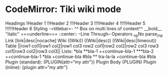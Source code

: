 CodeMirror: Tiki wiki mode
==========================

Headings !Header 1 !!Header 2 !!!Header 3 !!!!Header 4 !!!!!Header 5 !!!!!!Header 6 Styling -=titlebar=- ^^ Box on multi lines of content^^ \_\_bold\_\_ ‘’italic’’ ===underline=== ::center:: –Line Through– Operators <sub>np</sub>No parse<sub>/np</sub> Link \[link|desc|nocache\] Wiki ((Wiki)) ((Wiki|desc)) ((Wiki|desc|timeout)) Table ||row1 col1|row1 col2|row1 col3 row2 col1|row2 col2|row2 col3 row3 col1|row3 col2|row3 col3|| Lists: \*bla \*\*bla-1 ++continue-bla-1 \*\*\*bla-2 ++continue-bla-1 \*bla +continue-bla \#bla \*\* tra-la-la +continue-bla \#bla Plugin (standard): {PLUGIN(attr=“my attr”)} Plugin Body {PLUGIN} Plugin (inline): {plugin attr=“my attr”}
